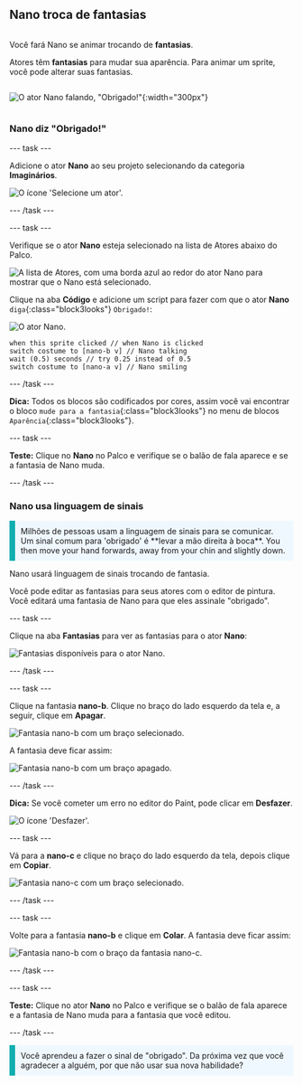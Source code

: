 ## Nano troca de fantasias

<div style="display: flex; flex-wrap: wrap">
<div style="flex-basis: 200px; flex-grow: 1; margin-right: 15px;">

Você fará Nano se animar trocando de **fantasias**.

Atores têm **fantasias** para mudar sua aparência. Para animar um sprite, você pode alterar suas fantasias.

</div>
<div>

![O ator Nano falando, "Obrigado!"](images/nano-step-2.png){:width="300px"}

</div>
</div>

### Nano diz "Obrigado!"

--- task ---

Adicione o ator **Nano** ao seu projeto selecionando da categoria **Imaginários**.

![O ícone 'Selecione um ator'.](images/choose-sprite-menu.png)

--- /task ---

--- task ---

Verifique se o ator **Nano** esteja selecionado na lista de Atores abaixo do Palco.

![A lista de Atores, com uma borda azul ao redor do ator Nano para mostrar que o Nano está selecionado.](images/nano-selected.png)


Clique na aba **Código** e adicione um script para fazer com que o ator **Nano** `diga`{:class="block3looks"} `Obrigado!`:

![O ator Nano.](images/nano-sprite.png)

```blocks3
when this sprite clicked // when Nano is clicked
switch costume to [nano-b v] // Nano talking
wait (0.5) seconds // try 0.25 instead of 0.5
switch costume to [nano-a v] // Nano smiling
```
--- /task ---

**Dica:** Todos os blocos são codificados por cores, assim você vai encontrar o bloco `mude para a fantasia`{:class="block3looks"} no menu de blocos `Aparência`{:class="block3looks"}.

--- task ---

**Teste:** Clique no **Nano** no Palco e verifique se o balão de fala aparece e se a fantasia de Nano muda.

--- /task ---

### Nano usa linguagem de sinais

<p style="border-left: solid; border-width:10px; border-color: #0faeb0; background-color: aliceblue; padding: 10px;">Milhões de pessoas usam a linguagem de sinais para se comunicar. Um sinal comum para 'obrigado' é **levar a mão direita à boca**. You then move your hand forwards, away from your chin and slightly down. 
</p>

<!-- Add a video of someone signing -->

Nano usará linguagem de sinais trocando de fantasia.

Você pode editar as fantasias para seus atores com o editor de pintura. Você editará uma fantasia de Nano para que eles assinale "obrigado".

--- task ---

Clique na aba **Fantasias** para ver as fantasias para o ator **Nano**:

![Fantasias disponíveis para o ator Nano.](images/nano-costumes.png)

--- /task ---

--- task ---

Clique na fantasia **nano-b**. Clique no braço do lado esquerdo da tela e, a seguir, clique em **Apagar**.

![Fantasia nano-b com um braço selecionado.](images/nano-arm-selected.png)

A fantasia deve ficar assim:

![Fantasia nano-b com um braço apagado.](images/nano-arm-deleted.png)

--- /task ---

**Dica:** Se você cometer um erro no editor do Paint, pode clicar em **Desfazer**.

![O ícone 'Desfazer'.](images/nano-undo.png)

--- task ---

Vá para a **nano-c** e clique no braço do lado esquerdo da tela, depois clique em **Copiar**.

![Fantasia nano-c com um braço selecionado.](images/nano-c-arm-selected.png)

--- /task ---

--- task ---

Volte para a fantasia **nano-b** e clique em **Colar**. A fantasia deve ficar assim:

![Fantasia nano-b com o braço da fantasia nano-c.](images/nano-b-new-arm.png)

--- /task ---

--- task ---

**Teste:** Clique no ator **Nano** no Palco e verifique se o balão de fala aparece e a fantasia de Nano muda para a fantasia que você editou.

--- /task ---

<p style="border-left: solid; border-width:10px; border-color: #0faeb0; background-color: aliceblue; padding: 10px;">Você aprendeu a fazer o sinal de "obrigado". Da próxima vez que você agradecer a alguém, por que não usar sua nova habilidade?
</p>

